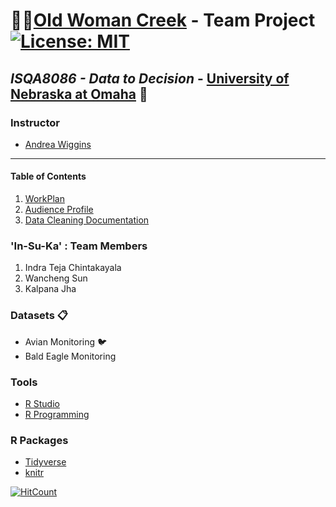 # :deciduous_tree::evergreen_tree:[Old Woman Creek](https://goo.gl/maps/LbCWxcjZbv12) - Team Project [![License: MIT](https://img.shields.io/badge/License-MIT-yellow.svg)](https://opensource.org/licenses/MIT)
## _ISQA8086 - Data to Decision_ - [University of Nebraska at Omaha](https://www.unomaha.edu/) :school:

### Instructor 
* [Andrea Wiggins](http://andreawiggins.com/)

________
#### Table of Contents

1. [WorkPlan](https://github.com/indraTeja/OldWomanCreek/tree/master/Deliverables/WorkPlan)
1. [Audience Profile](https://github.com/indraTeja/OldWomanCreek/blob/master/Deliverables/AudienceProfile/AudienceProfile.md)
1. [Data Cleaning Documentation](https://github.com/indraTeja/OldWomanCreek/tree/master/Deliverables/DataCleaningDoc)

### 'In-Su-Ka' : Team Members
1. Indra Teja Chintakayala
2. Wancheng Sun
3. Kalpana Jha

### Datasets :clipboard:
* Avian Monitoring  :bird:
* Bald Eagle Monitoring 

### Tools 
* [R Studio](https://www.rstudio.com/products/rstudio/download/)
* [R Programming](https://www.rstudio.com/resources/cheatsheets/)

### R Packages
* [Tidyverse](https://www.tidyverse.org/)
* [knitr](https://cran.r-project.org/web/packages/knitr/index.html)

[![HitCount](http://hits.dwyl.io/indraTeja/OldWomanCreek.svg)](http://hits.dwyl.io/indraTeja/OldWomanCreek)
